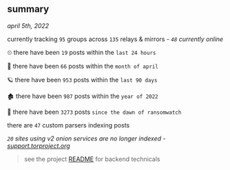 
## summary
_april 5th, 2022_

currently tracking `95` groups across `135` relays & mirrors - _`48` currently online_

⏲ there have been `19` posts within the `last 24 hours`

🦈 there have been `66` posts within the `month of april`

🪐 there have been `953` posts within the `last 90 days`

🏚 there have been `987` posts within the `year of 2022`

🦕 there have been `3273` posts `since the dawn of ransomwatch`

there are `47` custom parsers indexing posts

_`20` sites using v2 onion services are no longer indexed - [support.torproject.org](https://support.torproject.org/onionservices/v2-deprecation/)_

> see the project [README](https://github.com/thetanz/ransomwatch#ransomwatch--) for backend technicals
